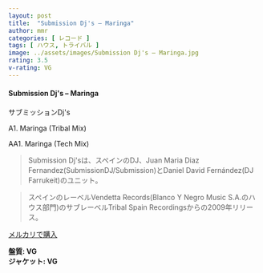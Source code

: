 ```yaml
---
layout: post
title:  "Submission Dj's – Maringa"
author: mmr
categories: [ レコード ]
tags: [ ハウス, トライバル ]
image: ../assets/images/Submission Dj's – Maringa.jpg
rating: 3.5
v-rating: VG
---
```


#### Submission Dj's – Maringa

サブミッションDj's

A1. Maringa (Tribal Mix)

AA1. Maringa (Tech Mix)

> Submission Dj'sは、スペインのDJ、Juan Maria Diaz Fernandez(SubmissionDJ/Submission)とDaniel David Fernández(DJ Farrukeit)のユニット。

> スペインのレーベルVendetta Records(Blanco Y Negro Music S.A.のハウス部門)のサブレーベルTribal Spain Recordingsからの2009年リリース。

[メルカリで購入](https://jp.mercari.com/item/m14084306247)

<div class="mt-4 mb-4 d-flex align-items-center">
<strong class="mr-1">盤質: VG</strong>
</div>
<div class="mt-4 mb-4 d-flex align-items-center">
<strong class="mr-1">ジャケット: VG</strong>
</div>
